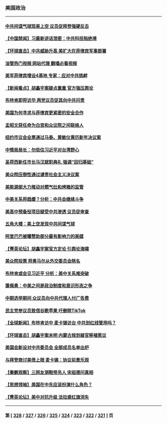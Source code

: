 ### 美国政治
---
#### [中共间谍气球现美上空 议员促拜登强硬反击](../../pages/ncid1078159/n13921818.md?02040045) 
#### [【中国禁闻】习最新讲话泄密：中共科技陷绝境](../../pages/ncid1078159/n13921155.md?02040045) 
#### [【环球直击】中共威胁升高 美扩大在菲律宾军事部署](../../pages/ncid1078159/n13921026.md?02040045) 
#### [油管热门视频 网站代理 翻墙必看视频](http://138.2.39.72:81/youtube.html?epic-marker?02040045)
#### [美军菲律宾增设4基地 专家：应对中共挑衅](../../pages/ncid1078159/n13921065.md?02040045) 
#### [【新闻看点】胡鑫宇案疑点重重 官方强压舆论](../../pages/ncid1078159/n13921278.md?02040045) 
#### [布林肯即将访华 两党议员促其向中共问责](../../pages/ncid1078159/n13921399.md?02040045) 
#### [美国为何寻求与菲律宾更紧密的安全合作](../../pages/ncid1078159/n13921322.md?02040045) 
#### [孟昭文获任命为白宫和众议院之间联络人](../../pages/ncid1078159/n13921371.md?02040045) 
#### [纽约市议会全票通过马泰、黄敏仪黄历新年决议案](../../pages/ncid1078159/n13921369.md?02040045) 
#### [中情局局长：勿低估习近平对台湾野心](../../pages/ncid1078159/n13921368.md?02040045) 
#### [圣荷西新任市长马汉就职典礼 强调“回归基础”](../../pages/ncid1078159/n13921402.md?02040045) 
#### [美众院压倒性通过谴责社会主义决议案](../../pages/ncid1078159/n13921214.md?02040045) 
#### [美能源部大力推动对燃气灶和烤箱的监管](../../pages/ncid1078159/n13921237.md?02040045) 
#### [中美关系将趋缓？分析：中共会继续斗争](../../pages/ncid1078159/n13921288.md?02040045) 
#### [美高中预备役项目疑受中共渗透 议员促审查](../../pages/ncid1078159/n13920394.md?02040045) 
#### [五角大楼：美上空发现中共间谍气球](../../pages/ncid1078159/n13921215.md?02040045) 
#### [阿里巴巴被曝赞助部分最有影响力的美媒](../../pages/ncid1078159/n13920338.md?02040045) 
#### [【菁英论坛】胡鑫宇案官方定论 引舆论海啸](../../pages/ncid1078159/n13921162.md?02040045) 
#### [美众院投票 将奥马尔从外交委员会除名](../../pages/ncid1078159/n13921086.md?02040045) 
#### [布林肯或会见习近平 分析：美中关系难突破](../../pages/ncid1078159/n13921029.md?02040045) 
#### [蓬佩奥：中美之间是政治制度和意识形态之争](../../pages/ncid1078159/n13921067.md?02040045) 
#### [中期选举期间 众议员向中共代理人付广告费](../../pages/ncid1078159/n13921062.md?02040045) 
#### [民主党参议员致信谷歌苹果 吁删除TikTok](../../pages/ncid1078159/n13920988.md?02040045) 
#### [【全球新闻】布林肯访中 麦卡锡访台 中共划红线管用吗？](../../pages/ncid1078159/n13920754.md?02040045) 
#### [【环球直击】胡鑫宇案未明 内蒙古规划器官移植惹议](../../pages/ncid1078159/n13920387.md?02040045) 
#### [美国会新设对中共委员会 全部成员名单出炉](../../pages/ncid1078159/n13920415.md?02040045) 
#### [与拜登商讨美债上限 麦卡锡：协议前景乐观](../../pages/ncid1078159/n13920400.md?02040045) 
#### [【秦鹏观察】三网友测鞋带吊人 宋祖德问真相](../../pages/ncid1078159/n13920434.md?02040045) 
#### [【思想领袖】美国在中东应该扮演什么角色？](../../pages/ncid1078159/n13886837.md?02040045) 
#### [【菁英论坛】美中对抗升级 法拉盛红旗消失](../../pages/ncid1078159/n13920312.md?02040045) 

---
#### 第 [ [328](./328.md?02040045) / [327](./327.md?02040045) / [326](./326.md?02040045) / [325](./325.md?02040045) / [324](./324.md?02040045) / [323](./323.md?02040045) / [322](./322.md?02040045) / [321](./321.md?02040045) ] 页
